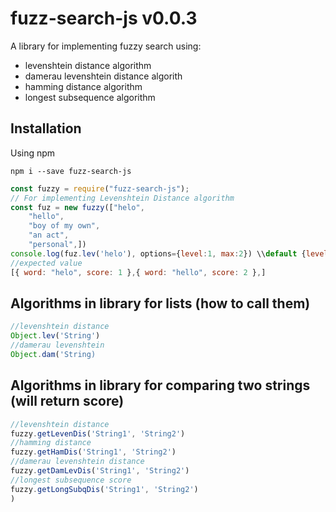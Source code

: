 # fuzz-search-js v0.0.3

A library for implementing fuzzy search using:

- levenshtein distance algorithm
- damerau levenshtein distance algorith
- hamming distance algorithm
- longest subsequence algorithm

## Installation

Using npm

```shell
npm i --save fuzz-search-js
```

```js
const fuzzy = require("fuzz-search-js");
// For implementing Levenshtein Distance algorithm
const fuz = new fuzzy(["helo",
    "hello",
    "boy of my own",
    "an act",
    "personal",])
console.log(fuz.lev('helo'), options={level:1, max:2}) \\default {level:3, max:5}
//expected value
[{ word: "helo", score: 1 },{ word: "hello", score: 2 },]
```

## Algorithms in library for lists (how to call them)

```js
//levenshtein distance
Object.lev('String')
//damerau levenshtein
Object.dam('String)
```

## Algorithms in library for comparing two strings (will return score)

```js
//levenshtein distance
fuzzy.getLevenDis('String1', 'String2')
//hamming distance
fuzzy.getHamDis('String1', 'String2')
//damerau levenshtein distance
fuzzy.getDamLevDis('String1', 'String2')
//longest subsequence score
fuzzy.getLongSubqDis('String1', 'String2')
)
```
